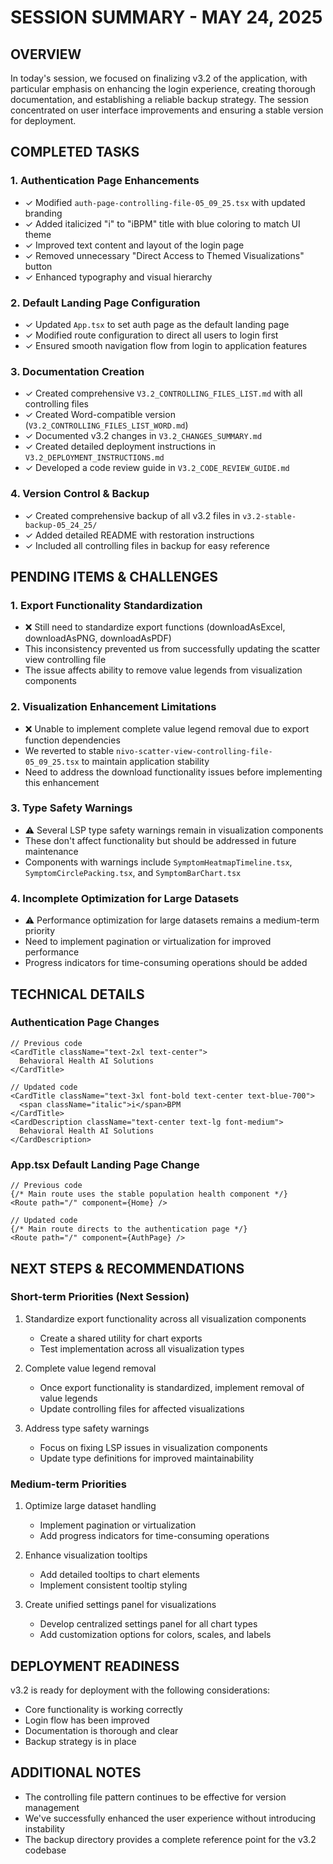 # SESSION SUMMARY - MAY 24, 2025

## OVERVIEW
In today's session, we focused on finalizing v3.2 of the application, with particular emphasis on enhancing the login experience, creating thorough documentation, and establishing a reliable backup strategy. The session concentrated on user interface improvements and ensuring a stable version for deployment.

## COMPLETED TASKS

### 1. Authentication Page Enhancements
- ✓ Modified `auth-page-controlling-file-05_09_25.tsx` with updated branding
- ✓ Added italicized "i" to "iBPM" title with blue coloring to match UI theme
- ✓ Improved text content and layout of the login page
- ✓ Removed unnecessary "Direct Access to Themed Visualizations" button
- ✓ Enhanced typography and visual hierarchy

### 2. Default Landing Page Configuration
- ✓ Updated `App.tsx` to set auth page as the default landing page
- ✓ Modified route configuration to direct all users to login first
- ✓ Ensured smooth navigation flow from login to application features

### 3. Documentation Creation
- ✓ Created comprehensive `V3.2_CONTROLLING_FILES_LIST.md` with all controlling files
- ✓ Created Word-compatible version (`V3.2_CONTROLLING_FILES_LIST_WORD.md`)
- ✓ Documented v3.2 changes in `V3.2_CHANGES_SUMMARY.md`
- ✓ Created detailed deployment instructions in `V3.2_DEPLOYMENT_INSTRUCTIONS.md`
- ✓ Developed a code review guide in `V3.2_CODE_REVIEW_GUIDE.md`

### 4. Version Control & Backup
- ✓ Created comprehensive backup of all v3.2 files in `v3.2-stable-backup-05_24_25/`
- ✓ Added detailed README with restoration instructions
- ✓ Included all controlling files in backup for easy reference

## PENDING ITEMS & CHALLENGES

### 1. Export Functionality Standardization
- ❌ Still need to standardize export functions (downloadAsExcel, downloadAsPNG, downloadAsPDF)
- This inconsistency prevented us from successfully updating the scatter view controlling file
- The issue affects ability to remove value legends from visualization components

### 2. Visualization Enhancement Limitations
- ❌ Unable to implement complete value legend removal due to export function dependencies
- We reverted to stable `nivo-scatter-view-controlling-file-05_09_25.tsx` to maintain application stability
- Need to address the download functionality issues before implementing this enhancement

### 3. Type Safety Warnings
- ⚠️ Several LSP type safety warnings remain in visualization components
- These don't affect functionality but should be addressed in future maintenance
- Components with warnings include `SymptomHeatmapTimeline.tsx`, `SymptomCirclePacking.tsx`, and `SymptomBarChart.tsx`

### 4. Incomplete Optimization for Large Datasets
- ⚠️ Performance optimization for large datasets remains a medium-term priority
- Need to implement pagination or virtualization for improved performance
- Progress indicators for time-consuming operations should be added

## TECHNICAL DETAILS

### Authentication Page Changes
```tsx
// Previous code
<CardTitle className="text-2xl text-center">
  Behavioral Health AI Solutions
</CardTitle>

// Updated code
<CardTitle className="text-3xl font-bold text-center text-blue-700">
  <span className="italic">i</span>BPM
</CardTitle>
<CardDescription className="text-center text-lg font-medium">
  Behavioral Health AI Solutions
</CardDescription>
```

### App.tsx Default Landing Page Change
```tsx
// Previous code
{/* Main route uses the stable population health component */}
<Route path="/" component={Home} />

// Updated code
{/* Main route directs to the authentication page */}
<Route path="/" component={AuthPage} />
```

## NEXT STEPS & RECOMMENDATIONS

### Short-term Priorities (Next Session)
1. Standardize export functionality across all visualization components
   - Create a shared utility for chart exports
   - Test implementation across all visualization types

2. Complete value legend removal
   - Once export functionality is standardized, implement removal of value legends
   - Update controlling files for affected visualizations

3. Address type safety warnings
   - Focus on fixing LSP issues in visualization components
   - Update type definitions for improved maintainability

### Medium-term Priorities
1. Optimize large dataset handling
   - Implement pagination or virtualization
   - Add progress indicators for time-consuming operations

2. Enhance visualization tooltips
   - Add detailed tooltips to chart elements
   - Implement consistent tooltip styling

3. Create unified settings panel for visualizations
   - Develop centralized settings panel for all chart types
   - Add customization options for colors, scales, and labels

## DEPLOYMENT READINESS
v3.2 is ready for deployment with the following considerations:
- Core functionality is working correctly
- Login flow has been improved
- Documentation is thorough and clear
- Backup strategy is in place

## ADDITIONAL NOTES
- The controlling file pattern continues to be effective for version management
- We've successfully enhanced the user experience without introducing instability
- The backup directory provides a complete reference point for the v3.2 codebase
